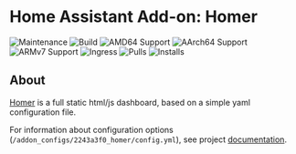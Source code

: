 # Home Assistant Add-on: Homer

![Maintenance](https://img.shields.io/maintenance/yes/2025.svg)
![Build](https://img.shields.io/github/actions/workflow/status/Eskander/ha-addon-homer/.github/workflows/release.yml)
![AMD64 Support](https://img.shields.io/badge/amd64-yes-green.svg)
![AArch64 Support](https://img.shields.io/badge/aarch64-yes-green.svg)
![ARMv7 Support](https://img.shields.io/badge/armv7-yes-green.svg)
![Ingress](https://img.shields.io/badge/-ingress-blueviolet.svg?logo=cliqz&logoColor=white)
![Pulls](https://img.shields.io/badge/dynamic/json?url=https://gist.githubusercontent.com/Eskander/7bbbf38fce9710cb995f20defb9bd5a5/raw/package-stats.json&query=$.ha-addon-homer.total&label=Pulls)
![Installs](https://img.shields.io/badge/dynamic/json?url=https://analytics.home-assistant.io/addons.json&query=$["2243a3f0_homer"].total&label=Reported%20Installs)

## About

[Homer](https://github.com/bastienwirtz/homer) is a full static html/js dashboard, based on a simple yaml configuration file.

For information about configuration options (`/addon_configs/2243a3f0_homer/config.yml`), see project [documentation](https://github.com/bastienwirtz/homer/blob/main/docs/configuration.md).
